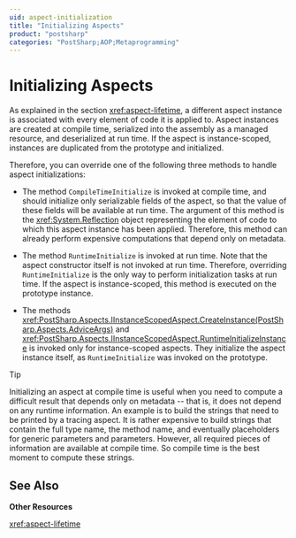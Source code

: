 ```yaml
---
uid: aspect-initialization
title: "Initializing Aspects"
product: "postsharp"
categories: "PostSharp;AOP;Metaprogramming"
---
```

# Initializing Aspects

As explained in the section <xref:aspect-lifetime>, a different aspect instance is associated with every element of code it is applied to. Aspect instances are created at compile time, serialized into the assembly as a managed resource, and deserialized at run time. If the aspect is instance-scoped, instances are duplicated from the prototype and initialized. 

Therefore, you can override one of the following three methods to handle aspect initializations:

* The method `CompileTimeInitialize` is invoked at compile time, and should initialize only serializable fields of the aspect, so that the value of these fields will be available at run time. The argument of this method is the <xref:System.Reflection> object representing the element of code to which this aspect instance has been applied. Therefore, this method can already perform expensive computations that depend only on metadata. 

* The method `RuntimeInitialize` is invoked at run time. Note that the aspect constructor itself is not invoked at run time. Therefore, overriding `RuntimeInitialize` is the only way to perform initialization tasks at run time. If the aspect is instance-scoped, this method is executed on the prototype instance. 

* The methods <xref:PostSharp.Aspects.IInstanceScopedAspect.CreateInstance(PostSharp.Aspects.AdviceArgs)> and <xref:PostSharp.Aspects.IInstanceScopedAspect.RuntimeInitializeInstance> is invoked only for instance-scoped aspects. They initialize the aspect instance itself, as `RuntimeInitialize` was invoked on the prototype. 

> [!TIP]
> Initializing an aspect at compile time is useful when you need to compute a difficult result that depends only on metadata -- that is, it does not depend on any runtime information. An example is to build the strings that need to be printed by a tracing aspect. It is rather expensive to build strings that contain the full type name, the method name, and eventually placeholders for generic parameters and parameters. However, all required pieces of information are available at compile time. So compile time is the best moment to compute these strings.

## See Also

**Other Resources**

<xref:aspect-lifetime>
<br>